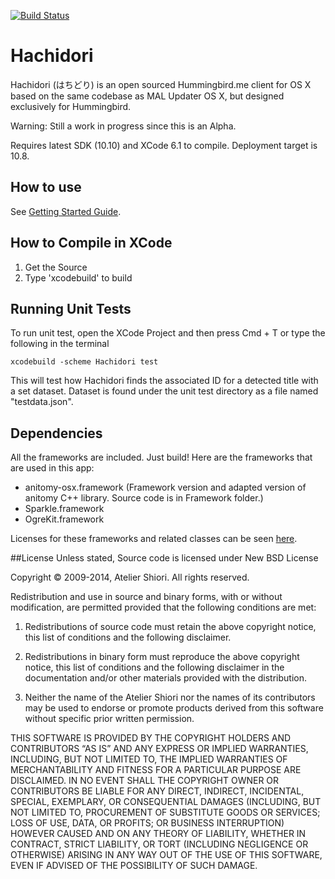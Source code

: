 [![Build Status](https://travis-ci.org/chikorita157/hachidori.svg?branch=master)](https://travis-ci.org/chikorita157/hachidori)
# Hachidori
Hachidori (はちどり) is an open sourced Hummingbird.me client for OS X based on the same codebase as MAL Updater OS X, but designed exclusively for Hummingbird.

Warning: Still a work in progress since this is an Alpha. 
 
Requires latest SDK (10.10) and XCode 6.1 to compile. Deployment target is 10.8.

## How to use
See [Getting Started Guide](https://github.com/chikorita157/hachidori/wiki/Getting-Started).

## How to Compile in XCode
1. Get the Source
2. Type 'xcodebuild' to build

## Running Unit Tests
To run unit test, open the XCode Project and then press Cmd + T or type the following in the terminal 

``xcodebuild -scheme Hachidori test``

This will test how Hachidori finds the associated ID for a detected title with a set dataset. Dataset is found under the unit test directory as a file named "testdata.json".

## Dependencies
All the frameworks are included. Just build! Here are the frameworks that are used in this app:

* anitomy-osx.framework (Framework version and adapted version of anitomy C++ library. Source code is in Framework folder.)
* Sparkle.framework
* OgreKit.framework
 
Licenses for these frameworks and related classes can be seen [here](https://github.com/chikorita157/hachidori/wiki/Credits).

##License
Unless stated, Source code is licensed under New BSD License
 
Copyright © 2009-2014, Atelier Shiori.
All rights reserved.

Redistribution and use in source and binary forms, with or without modification, are permitted provided that the following conditions are met: 

1. Redistributions of source code must retain the above copyright notice, this list of conditions and the following disclaimer. 

2. Redistributions in binary form must reproduce the above copyright notice, this list of conditions and the following disclaimer in the documentation and/or other materials provided with the distribution. 

3. Neither the name of the Atelier Shiori nor the names of its contributors may be used to endorse or promote products derived from this software without specific prior written permission.


THIS SOFTWARE IS PROVIDED BY THE COPYRIGHT HOLDERS AND CONTRIBUTORS “AS IS” AND ANY EXPRESS OR IMPLIED WARRANTIES, INCLUDING, BUT NOT LIMITED TO, THE IMPLIED WARRANTIES OF MERCHANTABILITY AND FITNESS FOR A PARTICULAR PURPOSE ARE DISCLAIMED. IN NO EVENT SHALL THE COPYRIGHT OWNER OR CONTRIBUTORS BE LIABLE FOR ANY DIRECT, INDIRECT, INCIDENTAL, SPECIAL, EXEMPLARY, OR CONSEQUENTIAL DAMAGES (INCLUDING, BUT NOT LIMITED TO, PROCUREMENT OF SUBSTITUTE GOODS OR SERVICES; LOSS OF USE, DATA, OR PROFITS; OR BUSINESS INTERRUPTION) HOWEVER CAUSED AND ON ANY THEORY OF LIABILITY, WHETHER IN CONTRACT, STRICT LIABILITY, OR TORT (INCLUDING NEGLIGENCE OR OTHERWISE) ARISING IN ANY WAY OUT OF THE USE OF THIS SOFTWARE, EVEN IF ADVISED OF THE POSSIBILITY OF SUCH DAMAGE.